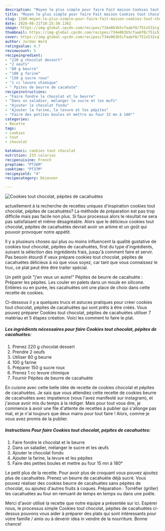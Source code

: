 ```yaml
---
description: "Moyen le plus simple pour faire Fait maison Cookies tout chocolat, pépites de cacahuètes"
title: "Moyen le plus simple pour faire Fait maison Cookies tout chocolat, pépites de cacahuètes"
slug: 1280-moyen-le-plus-simple-pour-faire-fait-maison-cookies-tout-chocolat-pepites-de-cacahuetes
date: 2020-08-21T10:25:50.136Z
image: https://img-global.cpcdn.com/recipes/734e063b5cfaabf0/751x532cq70/cookies-tout-chocolat-pepites-de-cacahuetes-photo-principale-de-la-recette.jpg
thumbnail: https://img-global.cpcdn.com/recipes/734e063b5cfaabf0/751x532cq70/cookies-tout-chocolat-pepites-de-cacahuetes-photo-principale-de-la-recette.jpg
cover: https://img-global.cpcdn.com/recipes/734e063b5cfaabf0/751x532cq70/cookies-tout-chocolat-pepites-de-cacahuetes-photo-principale-de-la-recette.jpg
author: Jordan Ward
ratingvalue: 4.7
reviewcount: 5
recipeingredient:
- "220 g chocolat dessert"
- "2 oeufs"
- "80 g beurre"
- "100 g farine"
- "150 g sucre roux"
- "1 cc levure chimique"
- " Ppites de beurre de cacahute"
recipeinstructions:
- "Faire fondre le chocolat et le beurre"
- "Dans un saladier, mélanger le sucre et les œufs"
- "Ajouter le chocolat fondu"
- "Ajouter la farine, la levure et les pépites"
- "Faire des petites boules et mettre au four 15 mn à 180°"
categories:
- Recette
tags:
- cookies
- tout
- chocolat

katakunci: cookies tout chocolat 
nutrition: 233 calories
recipecuisine: French
preptime: "PT26M"
cooktime: "PT37M"
recipeyield: "4"
recipecategory: Déjeuner

---
```



![Cookies tout chocolat, pépites de cacahuètes](https://img-global.cpcdn.com/recipes/734e063b5cfaabf0/751x532cq70/cookies-tout-chocolat-pepites-de-cacahuetes-photo-principale-de-la-recette.jpg)

actuellement à la recherche de recettes uniques d'inspiration cookies tout chocolat, pépites de cacahuètes? La méthode de préparation est pas trop difficile mais pas facile non plus. Si faux processus alors le résultat ne sera pas satisfaisant et même désagréable. Alors que le délicieux cookies tout chocolat, pépites de cacahuètes devrait avoir un arôme et un goût qui pouvoir provoquer notre appétit.

Il y a plusieurs choses qui plus ou moins influencent la qualité gustative de cookies tout chocolat, pépites de cacahuètes, first du type d'ingrédients, suivant la sélection des ingrédients frais, jusqu'à comment faire et servir. Pas besoin étourdi if veux prépare cookies tout chocolat, pépites de cacahuètes délicieux à où que vous soyez, car tant que vous connaissez le truc, ce plat peut être être traiter spécial.

Un petit goût &#34;j&#39;en veux un autre!&#34; Pépites de beurre de cacahuète : Préparer les pépites. Les couler en palets dans un moule en silicone. Entières ou en purée, les cacahuètes ont une place de choix dans cette recette de cookies.


Ci-dessous il y a quelques trucs et astuces pratiques pour créer cookies tout chocolat, pépites de cacahuètes qui sont prêts à être créés. Vous pouvez préparer Cookies tout chocolat, pépites de cacahuètes utiliser 7 matériau et 5 étapes création. Voici les comment to faire le plat.

<!--inarticleads1-->

##### Les ingrédients nécessaires pour faire Cookies tout chocolat, pépites de cacahuètes:

1. Prenez 220 g chocolat dessert
1. Prendre 2 oeufs
1. Utiliser 80 g beurre
1.  100 g farine
1. Préparer 150 g sucre roux
1. Prenez 1 cc levure chimique
1. Fournir  Pépites de beurre de cacahuète


En cuisine avec cette belle idée de recette de cookies chocolat et pépites de cacahuètes. Je sais que vous attendiez cette recette de cookies beurre de cacahuètes avec impatience (vous l&#39;avez manifesté sur instagram), et j&#39;avoue avoir mis du temps à la rédiger. Mais pour tout vous dire, je commence à avoir une file d&#39;attente de recettes à publier qui s&#39;allonge pas mal, et je n&#39;ai toujours que deux mains pour tout faire ! Alors, comme je vous avez promis de la publier. 

<!--inarticleads2-->

##### Instructions Pour faire Cookies tout chocolat, pépites de cacahuètes:

1. Faire fondre le chocolat et le beurre
1. Dans un saladier, mélanger le sucre et les œufs
1. Ajouter le chocolat fondu
1. Ajouter la farine, la levure et les pépites
1. Faire des petites boules et mettre au four 15 mn à 180°


Le petit plus de la recette. Pour avoir plus de croquant vous pouvez ajoutez plus de cacahuètes. Prenez un beurre de cacahuète déjà sucré. Vous pouvez réaliser des cookies beurre de cacahuètes sans pépites de chocolat, ou ajoutez d&#39;autres fruits à coques. Préparation : Torréfier (griller) les cacahuètes au four en remuant de temps en temps ou dans une poêle. 


Merci d'avoir utilisé la recette que notre équipe a présentée sur ici. Espérer nous, le processus simple Cookies tout chocolat, pépites de cacahuètes ci-dessus pouvons vous aider à préparer des plats qui sont intéressants pour votre famille / amis ou à devenir idea in vendre de la nourriture. Bonne chance!
